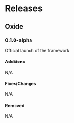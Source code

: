 # Releases


## Oxide

### 0.1.0-alpha

Official launch of the framework

#### Additions

N/A

#### Fixes/Changes

N/A

#### Removed

N/A